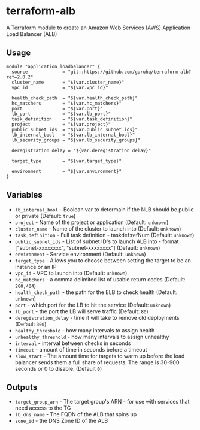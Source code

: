 # terraform-alb 

A Terraform module to create an Amazon Web Services (AWS) Application Load Balancer (ALB)

## Usage

```hcl
module "application_loadbalancer" {
  source             = "git::https://github.com/guruhq/terraform-alb?ref=2.0.2"
  cluster_name       = "${var.cluster_name}"
  vpc_id             = "${var.vpc_id}"

  health_check_path  = "${var.health_check_path}"
  hc_matchers        = "${var.hc_matchers}"
  port               = "${var.port}"
  lb_port            = "${var.lb_port}"
  task_definition    = "${var.task_definition}"
  project            = "${var.project}"
  public_subnet_ids  = "${var.public_subnet_ids}"
  lb_internal_bool   = "${var.lb_internal_bool}"
  lb_security_groups = "${var.lb_security_groups}"

  deregistration_delay = "${var.deregistration_delay}"

  target_type        = "${var.target_type}"

  environment        = "${var.environment}"
}
```

## Variables
- `lb_internal_bool` - Boolean var to determain if the NLB should be public or private (Default: `true`)
- `project` - Name of the project or application (Default: `unknown`)
- `cluster_name` - Name of the cluster to launch into (Default: `unknown`)
- `task_definition` - Full task definition - taskdef:refNum (Default: `unknown`)
- `public_subnet_ids` - List of subnet ID's to launch ALB into - format ["subnet-xxxxxxxx", "subnet-xxxxxxxx"] (Default: `unknown`)
- `environment` - Service environment (Default: `unknown`)
- `target_type` - Allows you to choose between setting the target to be an instance or an IP
- `vpc_id` - VPC to launch into (Default: `unknown`)
- `hc_matchers` - a comma delimited list of usable return codes (Default: `200,404`)
- `health_check_path` - the path for the ELB to check health (Default: `unknown`)
- `port` - which port for the LB to hit the service (Default: `unknown`)
- `lb_port` - the port the LB will serve traffic  (Default: `80`)
- `deregistration_delay` - time it will take to remove old deployments (Default `300`)
- `healthy_threshold` - how many intervals to assign health
- `unhealthy_threshold` - how many intervals to assign unhealthy
- `interval` - interval between checks in seconds
- `timeout` - amount of time in seconds before a timeout
- `slow_start` - The amount time for targets to warm up before the load balancer sends them a full share of requests. The range is 30-900 seconds or 0 to disable. (Default `0`)

## Outputs

- `target_group_arn` - The target group's ARN - for use with services that need access to the TG
- `lb_dns_name` - The FQDN of the ALB that spins up
- `zone_id` - the DNS Zone ID of the ALB
